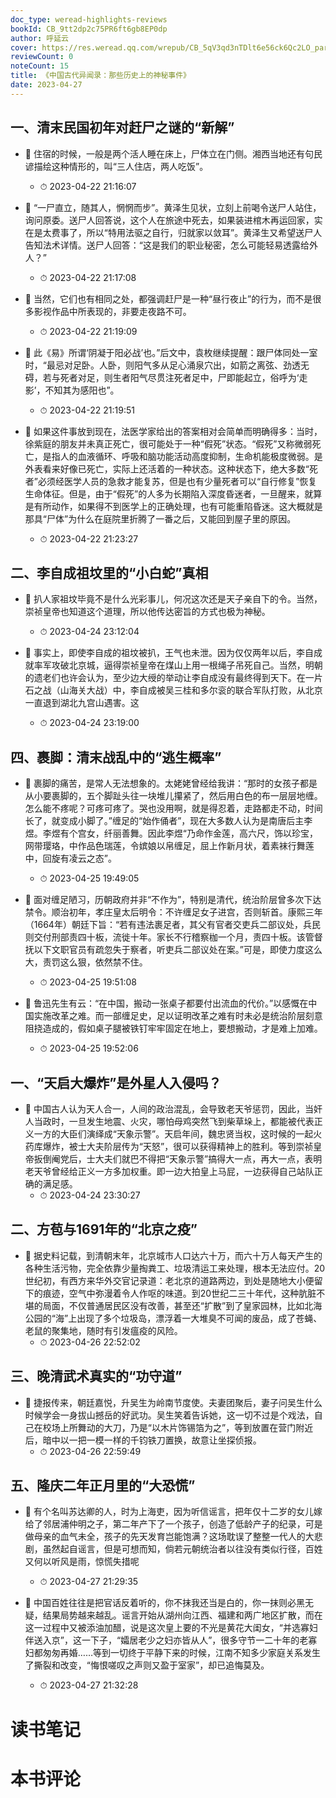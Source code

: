 ```yaml
---
doc_type: weread-highlights-reviews
bookId: CB_9tt2dp2c75PR6ft6gb8EP0dp
author: 呼延云
cover: https://res.weread.qq.com/wrepub/CB_5qV3qd3nTDlt6e56ck6Qc2LO_parsecover
reviewCount: 0
noteCount: 15
title: 《中国古代异闻录：那些历史上的神秘事件》
date: 2023-04-27
---
```



## 一、清末民国初年对赶尸之谜的“新解”


- 📌 住宿的时候，一般是两个活人睡在床上，尸体立在门侧。湘西当地还有句民谚描绘这种情形的，叫“三人住店，两人吃饭”。 
    - ⏱ 2023-04-22 21:16:07 

- 📌 “一尸直立，随其人，惘惘而步”。黄泽生见状，立刻上前喝令送尸人站住，询问原委。送尸人回答说，这个人在旅途中死去，如果装进棺木再运回家，实在是太费事了，所以“特用法驱之自行，归就家以敛耳”。黄泽生又希望送尸人告知法术详情。送尸人回答：“这是我们的职业秘密，怎么可能轻易透露给外人？” 
    - ⏱ 2023-04-22 21:17:08 

- 📌 当然，它们也有相同之处，都强调赶尸是一种“昼行夜止”的行为，而不是很多影视作品中所表现的，非要走夜路不可。 
    - ⏱ 2023-04-22 21:19:09 

- 📌 此《易》所谓‘阴凝于阳必战’也。”后文中，袁枚继续提醒：跟尸体同处一室时，“最忌对足卧。人卧，则阳气多从足心涌泉穴出，如箭之离弦、劲透无碍，若与死者对足，则生者阳气尽贯注死者足中，尸即能起立，俗呼为‘走影’，不知其为感阳也”。 
    - ⏱ 2023-04-22 21:19:51 

- 📌 如果这件事放到现在，法医学家给出的答案相对会简单而明确得多：当时，徐紫庭的朋友并未真正死亡，很可能处于一种“假死”状态。“假死”又称微弱死亡，是指人的血液循环、呼吸和脑功能活动高度抑制，生命机能极度微弱。是外表看来好像已死亡，实际上还活着的一种状态。这种状态下，绝大多数“死者”必须经医学人员的急救才能复苏，但是也有少量死者可以“自行修复”恢复生命体征。但是，由于“假死”的人多为长期陷入深度昏迷者，一旦醒来，就算是有所动作，如果得不到医学上的正确处理，也有可能重陷昏迷。这大概就是那具“尸体”为什么在庭院里折腾了一番之后，又能回到屋子里的原因。 
    - ⏱ 2023-04-22 21:23:27 
## 二、李自成祖坟里的“小白蛇”真相


- 📌 扒人家祖坟毕竟不是什么光彩事儿，何况这次还是天子亲自下的令。当然，崇祯皇帝也知道这个道理，所以他传达密旨的方式也极为神秘。 
    - ⏱ 2023-04-24 23:12:04 

- 📌 事实上，即使李自成的祖坟被扒，王气也未泄。因为仅仅两年以后，李自成就率军攻破北京城，逼得崇祯皇帝在煤山上用一根绳子吊死自己。当然，明朝的遗老们也许会认为，至少边大绶的举动让李自成没有最终得到天下。在一片石之战（山海关大战）中，李自成被吴三桂和多尔衮的联合军队打败，从北京一直退到湖北九宫山遇害。这 
    - ⏱ 2023-04-24 23:19:00 
## 四、裹脚：清末战乱中的“逃生概率”


- 📌 裹脚的痛苦，是常人无法想象的。太姥姥曾经给我讲：“那时的女孩子都是从小要裹脚的，五个脚趾头往一块堆儿攥紧了，然后用白色的布一层层地缠。怎么能不疼呢？可疼可疼了。哭也没用啊，就是得忍着，走路都走不动，时间长了，就变成小脚了。”缠足的“始作俑者”，现在大多数人认为是南唐后主李煜。李煜有个宫女，纤丽善舞。因此李煜“乃命作金莲，高六尺，饰以珍宝，网带璎珞，中作品色瑞莲，令嫔娘以帛缠足，屈上作新月状，着素袜行舞莲中，回旋有凌云之态”。 
    - ⏱ 2023-04-25 19:49:05 

- 📌 面对缠足陋习，历朝政府并非“不作为”，特别是清代，统治阶层曾多次下达禁令。顺治初年，孝庄皇太后明令：不许缠足女子进宫，否则斩首。康熙三年（1664年）朝廷下旨：“若有违法裹足者，其父有官者交吏兵二部议处，兵民则交付刑部责四十板，流徙十年。家长不行稽察枷一个月，责四十板。该管督抚以下文职官员有疏忽失于察者，听吏兵二部议处在案。”可是，即使力度这么大，责罚这么狠，依然禁不住。 
    - ⏱ 2023-04-25 19:51:08 

- 📌 鲁迅先生有云：“在中国，搬动一张桌子都要付出流血的代价。”以感慨在中国实施改革之难。而一部缠足史，足以证明改革之难有时未必是统治阶层刻意阻挠造成的，假如桌子腿被铁钉牢牢固定在地上，要想搬动，才是难上加难。 
    - ⏱ 2023-04-25 19:52:06 
## 一、“天启大爆炸”是外星人入侵吗？


- 📌 中国古人认为天人合一，人间的政治混乱，会导致老天爷惩罚，因此，当奸人当政时，一旦发生地震、火灾，哪怕母鸡突然飞到柴草垛上，都能被代表正义一方的大臣们演绎成“天象示警”。天启年间，魏忠贤当权，这时候的一起火药库爆炸，被士大夫阶层传为“天怒”，很可以获得精神上的胜利。等到崇祯皇帝扳倒阉党后，士大夫们就巴不得把“天象示警”搞得大一点，再大一点，表明老天爷曾经给正义一方多加权重。即一边大拍皇上马屁，一边获得自己站队正确的满足感。 
    - ⏱ 2023-04-24 23:30:27 
## 二、方苞与1691年的“北京之疫”


- 📌 据史料记载，到清朝末年，北京城市人口达六十万，而六十万人每天产生的各种生活污物，完全依靠少量掏粪工、垃圾清运工来处理，根本无法应付。20世纪初，有西方来华外交官记录道：老北京的道路两边，到处是随地大小便留下的痕迹，空气中弥漫着令人作呕的味道。到20世纪二三十年代，这种肮脏不堪的局面，不仅普通居民区没有改善，甚至还“扩散”到了皇家园林，比如北海公园的“海”上出现了多个垃圾岛，漂浮着一大堆臭不可闻的废品，成了苍蝇、老鼠的聚集地，随时有引发瘟疫的风险。 
    - ⏱ 2023-04-26 22:52:02 
## 三、晚清武术真实的“功守道”


- 📌 捷报传来，朝廷嘉悦，升吴生为岭南节度使。夫妻团聚后，妻子问吴生什么时候学会一身拔山撼岳的好武功。吴生笑着告诉她，这一切不过是个戏法，自己在校场上所舞动的大刀，乃是“以木片饰锡箔为之”，等到放置在营门附近后，暗中以一把一模一样的千钧铁刀置换，故意让坐探侦报。 
    - ⏱ 2023-04-26 22:59:49 
## 五、隆庆二年正月里的“大恐慌”


- 📌 有个名叫苏达卿的人，时为上海吏，因为听信谣言，把年仅十二岁的女儿嫁给了邻居浦仲明之子，第二年产下了一个孩子，创造了低龄产子的纪录，可是做母亲的血气未全，孩子的先天发育岂能饱满？这场耽误了整整一代人的大悲剧，虽然起自谣言，但是可想而知，倘若元朝统治者以往没有类似行径，百姓又何以听风是雨，惊慌失措呢 
    - ⏱ 2023-04-27 21:29:35 

- 📌 中国百姓往往是把官话反着听的，你不抹我还当是白的，你一抹则必黑无疑，结果局势越来越乱。谣言开始从湖州向江西、福建和两广地区扩散，而在这一过程中又被添油加醋，说是这次皇上要的不光是黄花大闺女，“并选寡妇伴送入京”，这一下子，“孀居老少之妇亦皆从人”，很多守节一二十年的老寡妇都匆匆再婚……等到一切终于平静下来的时候，江南不知多少家庭关系发生了撕裂和改变，“悔恨嗟叹之声则又盈于室家”，却已追悔莫及。 
    - ⏱ 2023-04-27 21:32:28 

# 读书笔记


# 本书评论
